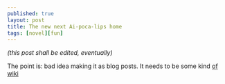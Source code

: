```yaml
---
published: true
layout: post
title: The new next Ai-poca-lips home
tags: [novel][fun]
---
```


*(this post shall be edited, eventually)*

The point is: bad idea making it as blog posts. It needs to be some kind [of wiki](https://github.com/cauerego/cauerego.github.io/wiki/a-novel)
